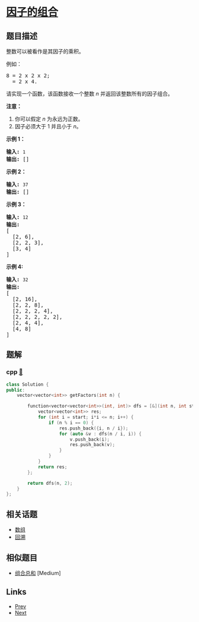 
# [因子的组合](https://leetcode-cn.com/problems/factor-combinations)

## 题目描述

<p>整数可以被看作是其因子的乘积。</p>

<p>例如：</p>

<pre>8 = 2 x 2 x 2;
  = 2 x 4.</pre>

<p>请实现一个函数，该函数接收一个整数 <em>n</em>&nbsp;并返回该整数所有的因子组合。</p>

<p><strong>注意：</strong></p>

<ol>
	<li>你可以假定 <em>n</em> 为永远为正数。</li>
	<li>因子必须大于 1 并且小于 <em>n</em>。</li>
</ol>

<p><strong>示例 1：</strong></p>

<pre><strong>输入: </strong><code>1</code>
<strong>输出: </strong>[]
</pre>

<p><strong>示例 2：</strong></p>

<pre><strong>输入: </strong><code>37</code>
<strong>输出: </strong>[]</pre>

<p><strong>示例 3：</strong></p>

<pre><strong>输入: </strong><code>12</code>
<strong>输出:</strong>
[
  [2, 6],
  [2, 2, 3],
  [3, 4]
]</pre>

<p><strong>示例 4: </strong></p>

<pre><strong>输入: </strong><code>32</code>
<strong>输出:</strong>
[
  [2, 16],
  [2, 2, 8],
  [2, 2, 2, 4],
  [2, 2, 2, 2, 2],
  [2, 4, 4],
  [4, 8]
]
</pre>


## 题解

### cpp [🔗](factor-combinations.cpp) 
```cpp
class Solution {
public:
    vector<vector<int>> getFactors(int n) {

        function<vector<vector<int>>(int, int)> dfs = [&](int n, int start) {
            vector<vector<int>> res;
            for (int i = start; i*i <= n; i++) {
                if (n % i == 0) {
                    res.push_back({i, n / i});
                    for (auto &v : dfs(n / i, i)) {
                        v.push_back(i);
                        res.push_back(v);
                    }
                }
            }
            return res;
        };

        return dfs(n, 2);
    }
};
```


## 相关话题

- [数组](https://leetcode-cn.com/tag/array) 
- [回溯](https://leetcode-cn.com/tag/backtracking) 


## 相似题目

- [组合总和](../combination-sum/README.md)  [Medium] 


## Links

- [Prev](../meeting-rooms/README.md) 
- [Next](../binary-tree-paths/README.md) 

